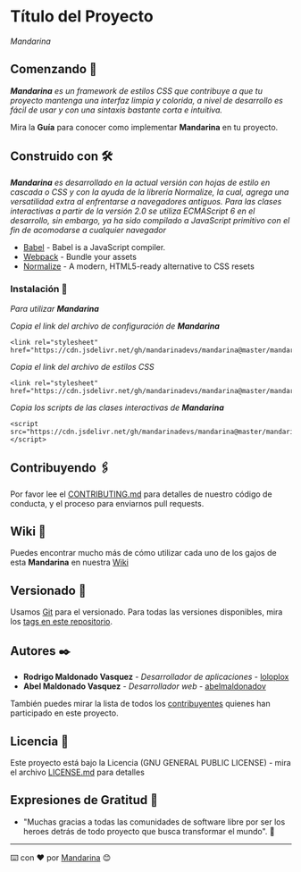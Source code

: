# Título del Proyecto

_Mandarina_

## Comenzando 🚀

_**Mandarina** es un framework de estilos CSS que contribuye a que tu proyecto mantenga una interfaz limpia y colorida, a nivel de desarrollo es fácil de usar y con una sintaxis bastante corta e intuitiva._

Mira la **Guía** para conocer como implementar **Mandarina** en tu proyecto.


## Construido con 🛠️

_**Mandarina** es desarrollado en la actual versión con hojas de estilo en cascada o CSS y con la ayuda de la librería Normalize, la cual, agrega una versatilidad extra al enfrentarse a navegadores antiguos. Para las clases interactivas a partir de la versión 2.0 se utiliza ECMAScript 6 en el desarrollo, sin embargo, ya ha sido compilado a JavaScript primitivo con el fin de acomodarse a cualquier navegador_

* [Babel](https://babeljs.io/) - Babel is a JavaScript compiler.
* [Webpack](https://webpack.js.org/) - Bundle your assets
* [Normalize](https://necolas.github.io/normalize.css/) - A modern, HTML5-ready alternative to CSS resets


### Instalación 🔧

_Para utilizar **Mandarina**_

_Copia el link del archivo de configuración de **Mandarina**_

```
<link rel="stylesheet" href="https://cdn.jsdelivr.net/gh/mandarinadevs/mandarina@master/mandarina.config.css">
```

_Copia el link del archivo de estilos CSS_

```
<link rel="stylesheet" href="https://cdn.jsdelivr.net/gh/mandarinadevs/mandarina@master/mandarina.css">
```

_Copia los scripts de las clases interactivas de **Mandarina**_

```
<script src="https://cdn.jsdelivr.net/gh/mandarinadevs/mandarina@master/mandarina.js"></script>
```


## Contribuyendo 🖇️

Por favor lee el [CONTRIBUTING.md](https://github.com/mandarinadevs/mandarina/blob/master/CONTRIBUTING.md) para detalles de nuestro código de conducta, y el proceso para enviarnos pull requests.

## Wiki 📖

Puedes encontrar mucho más de cómo utilizar cada uno de los gajos de esta **Mandarina** en nuestra [Wiki](https://mandarinadevs.github.io/mandarina/docs)

## Versionado 📌

Usamos [Git](https://git-scm.com/) para el versionado. Para todas las versiones disponibles, mira los [tags en este repositorio](https://github.com/mandarinadevs/mandarina/tags).

## Autores ✒️

* **Rodrigo Maldonado Vasquez** - *Desarrollador de aplicaciones* - [loloplox](https://github.com/loloplox)
* **Abel Maldonado Vasquez** - *Desarrollador web* - [abelmaldonadov](https://github.com/abelmaldonadov)

También puedes mirar la lista de todos los [contribuyentes](https://github.com/mandarinadevs/mandarina/graphs/contributors) quienes han participado en este proyecto. 

## Licencia 📄

Este proyecto está bajo la Licencia (GNU GENERAL PUBLIC LICENSE) - mira el archivo [LICENSE.md](LICENSE.md) para detalles

## Expresiones de Gratitud 🎁

* "Muchas gracias a todas las comunidades de software libre por ser los heroes detrás de todo proyecto que busca transformar el mundo". 🧡



---
⌨️ con ❤️ por [Mandarina](https://github.com/mandarinadevs) 😊

